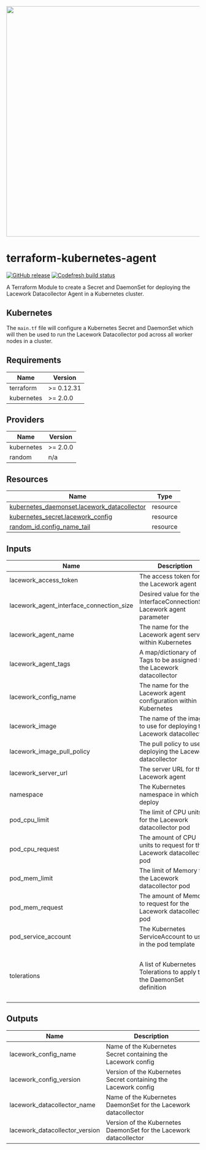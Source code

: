 <a href="https://lacework.com"><img src="https://techally-content.s3-us-west-1.amazonaws.com/public-content/lacework_logo_full.png" width="600"></a>

# terraform-kubernetes-agent

[![GitHub release](https://img.shields.io/github/release/lacework/terraform-kubernetes-agent.svg)](https://github.com/lacework/terraform-kubernetes-agent/releases/)
[![Codefresh build status](https://g.codefresh.io/api/badges/pipeline/lacework/terraform-modules%2Ftest-compatibility?type=cf-1&key=eyJhbGciOiJIUzI1NiJ9.NWVmNTAxOGU4Y2FjOGQzYTkxYjg3ZDEx.RJ3DEzWmBXrJX7m38iExJ_ntGv4_Ip8VTa-an8gBwBo)](https://g.codefresh.io/pipelines/edit/new/builds?id=607e25e6728f5a6fba30431b&pipeline=test-compatibility&projects=terraform-modules&projectId=607db54b728f5a5f8930405d)

A Terraform Module to create a Secret and DaemonSet for deploying the Lacework Datacollector Agent in a Kubernetes cluster.

## Kubernetes

The `main.tf` file will configure a Kubernetes Secret and DaemonSet which will then be used to run the Lacework Datacollector pod across all worker nodes in a cluster.

## Requirements

| Name       | Version    |
| ---------- | ---------- |
| terraform  | >= 0.12.31 |
| kubernetes | >= 2.0.0   |

## Providers

| Name       | Version  |
| ---------- | -------- |
| kubernetes | >= 2.0.0 |
| random     | n/a      |

## Resources

| Name                                                                                                                                        | Type     |
| ------------------------------------------------------------------------------------------------------------------------------------------- | -------- |
| [kubernetes_daemonset.lacework_datacollector](https://registry.terraform.io/providers/hashicorp/kubernetes/latest/docs/resources/daemonset) | resource |
| [kubernetes_secret.lacework_config](https://registry.terraform.io/providers/hashicorp/kubernetes/latest/docs/resources/secret)              | resource |
| [random_id.config_name_tail](https://registry.terraform.io/providers/hashicorp/random/latest/docs/resources/id)                             | resource |

## Inputs

| Name                                     | Description                                                            | Type                | Default                                                                                               | Required |
| ---------------------------------------- | ---------------------------------------------------------------------- | ------------------- | ----------------------------------------------------------------------------------------------------- | :------: |
| lacework_access_token                    | The access token for the Lacework agent                                | `string`            | n/a                                                                                                   |   yes    |
| lacework_agent_interface_connection_size | Desired value for the InterfaceConnectionSize Lacework agent parameter | `string`            | `""`                                                                                                  |    no    |
| lacework_agent_name                      | The name for the Lacework agent service within Kubernetes              | `string`            | `"lacework-agent"`                                                                                    |    no    |
| lacework_agent_tags                      | A map/dictionary of Tags to be assigned to the Lacework datacollector  | `map(string)`       | `{}`                                                                                                  |    no    |
| lacework_config_name                     | The name for the Lacework agent configuration within Kubernetes        | `string`            | `"lacework-config"`                                                                                   |    no    |
| lacework_image                           | The name of the image to use for deploying the Lacework datacollector  | `string`            | `"lacework/datacollector"`                                                                            |    no    |
| lacework_image_pull_policy               | The pull policy to use for deploying the Lacework datacollector        | `string`            | `"Always"`                                                                                            |    no    |
| lacework_server_url                      | The server URL for the Lacework agent                                  | `string`            | `""`                                                                                                  |    no    |
| namespace                                | The Kubernetes namespace in which to deploy                            | `string`            | `"default"`                                                                                           |    no    |
| pod_cpu_limit                            | The limit of CPU units for the Lacework datacollector pod              | `string`            | `"1"`                                                                                                 |    no    |
| pod_cpu_request                          | The amount of CPU units to request for the Lacework datacollector pod  | `string`            | `"100m"`                                                                                              |    no    |
| pod_mem_limit                            | The limit of Memory for the Lacework datacollector pod                 | `string`            | `"1024Mi"`                                                                                            |    no    |
| pod_mem_request                          | The amount of Memory to request for the Lacework datacollector pod     | `string`            | `"512Mi"`                                                                                             |    no    |
| pod_service_account                      | The Kubernetes ServiceAccount to use in the pod template               | `string`            | `""`                                                                                                  |    no    |
| tolerations                              | A list of Kubernetes Tolerations to apply to the DaemonSet definition  | `list(map(string))` | <pre>[<br> {<br> "effect": "NoSchedule",<br> "key": "node-role.kubernetes.io/master"<br> }<br>]</pre> |    no    |

## Outputs

| Name                           | Description                                                        |
| ------------------------------ | ------------------------------------------------------------------ |
| lacework_config_name           | Name of the Kubernetes Secret containing the Lacework config       |
| lacework_config_version        | Version of the Kubernetes Secret containing the Lacework config    |
| lacework_datacollector_name    | Name of the Kubernetes DaemonSet for the Lacework datacollector    |
| lacework_datacollector_version | Version of the Kubernetes DaemonSet for the Lacework datacollector |
